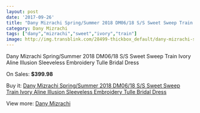```yaml
---
layout: post
date: '2017-09-26'
title: "Dany Mizrachi Spring/Summer 2018 DM06/18 S/S Sweet Sweep Train Ivory Aline Illusion Sleeveless Embroidery Tulle Bridal Dress"
category: Dany Mizrachi
tags: ["dany","mizrachi","sweet","ivory","train"]
image: http://img.transblink.com/28499-thickbox_default/dany-mizrachi-spring-summer-2018-dm06-18-s-s-sweet-sweep-train-ivory-aline-illusion-sleeveless-embroidery-tulle-bridal-dress.jpg
---
```

Dany Mizrachi Spring/Summer 2018 DM06/18 S/S Sweet Sweep Train Ivory Aline Illusion Sleeveless Embroidery Tulle Bridal Dress

On Sales: **$399.98**
<a href="https://www.transblink.com/en/dany-mizrachi/9309-dany-mizrachi-spring-summer-2018-dm06-18-s-s-sweet-sweep-train-ivory-aline-illusion-sleeveless-embroidery-tulle-bridal-dress.html"><amp-img layout="responsive" width="600" height="600" src="//img.transblink.com/28499-thickbox_default/dany-mizrachi-spring-summer-2018-dm06-18-s-s-sweet-sweep-train-ivory-aline-illusion-sleeveless-embroidery-tulle-bridal-dress.jpg" alt="Dany Mizrachi Spring/Summer 2018 DM06/18 S/S Sweet Sweep Train Ivory Aline Illusion Sleeveless Embroidery Tulle Bridal Dress 0" /></a>
<a href="https://www.transblink.com/en/dany-mizrachi/9309-dany-mizrachi-spring-summer-2018-dm06-18-s-s-sweet-sweep-train-ivory-aline-illusion-sleeveless-embroidery-tulle-bridal-dress.html"><amp-img layout="responsive" width="600" height="600" src="//img.transblink.com/28502-thickbox_default/dany-mizrachi-spring-summer-2018-dm06-18-s-s-sweet-sweep-train-ivory-aline-illusion-sleeveless-embroidery-tulle-bridal-dress.jpg" alt="Dany Mizrachi Spring/Summer 2018 DM06/18 S/S Sweet Sweep Train Ivory Aline Illusion Sleeveless Embroidery Tulle Bridal Dress 1" /></a>
<a href="https://www.transblink.com/en/dany-mizrachi/9309-dany-mizrachi-spring-summer-2018-dm06-18-s-s-sweet-sweep-train-ivory-aline-illusion-sleeveless-embroidery-tulle-bridal-dress.html"><amp-img layout="responsive" width="600" height="600" src="//img.transblink.com/28501-thickbox_default/dany-mizrachi-spring-summer-2018-dm06-18-s-s-sweet-sweep-train-ivory-aline-illusion-sleeveless-embroidery-tulle-bridal-dress.jpg" alt="Dany Mizrachi Spring/Summer 2018 DM06/18 S/S Sweet Sweep Train Ivory Aline Illusion Sleeveless Embroidery Tulle Bridal Dress 2" /></a>
<a href="https://www.transblink.com/en/dany-mizrachi/9309-dany-mizrachi-spring-summer-2018-dm06-18-s-s-sweet-sweep-train-ivory-aline-illusion-sleeveless-embroidery-tulle-bridal-dress.html"><amp-img layout="responsive" width="600" height="600" src="//img.transblink.com/28500-thickbox_default/dany-mizrachi-spring-summer-2018-dm06-18-s-s-sweet-sweep-train-ivory-aline-illusion-sleeveless-embroidery-tulle-bridal-dress.jpg" alt="Dany Mizrachi Spring/Summer 2018 DM06/18 S/S Sweet Sweep Train Ivory Aline Illusion Sleeveless Embroidery Tulle Bridal Dress 3" /></a>

Buy it: [Dany Mizrachi Spring/Summer 2018 DM06/18 S/S Sweet Sweep Train Ivory Aline Illusion Sleeveless Embroidery Tulle Bridal Dress](https://www.transblink.com/en/dany-mizrachi/9309-dany-mizrachi-spring-summer-2018-dm06-18-s-s-sweet-sweep-train-ivory-aline-illusion-sleeveless-embroidery-tulle-bridal-dress.html "Dany Mizrachi Spring/Summer 2018 DM06/18 S/S Sweet Sweep Train Ivory Aline Illusion Sleeveless Embroidery Tulle Bridal Dress")

View more: [Dany Mizrachi](https://www.transblink.com/en/82-dany-mizrachi "Dany Mizrachi")
